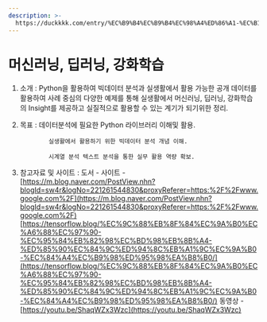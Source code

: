 ```yaml
---
description: >-
  https://duckkkk.com/entry/%EC%B9%B4%EC%B9%B4%EC%98%A4%ED%86%A1-%EC%B1%84%ED%8C%85-%EB%B6%84%EC%84%9D
---
```


# 머신러닝, 딥러닝, 강화학습

1. 소개 : Python을 활용하여 빅데이터 분석과 실생활에서 활용 가능한 공개 데이터를 활용하여 사례 중심의 다양한 예제를 통해  실생활에서 머신러닝, 딥러닝, 강화학습의 Insight를 제공하고 실질적으로 활용할 수 있는 계기가 되기위한 정리.
2. 목표 :  데이터분석에 필요한 Python 라이브러리 이해및 활용.

               실생활에서 활용하기 위한 빅데이터 분석 개념 이해.

               시계열 분석 텍스트 분석을 통한 실무 활용 역량 확보.

3. 참고자료 및 사이트 :             도서 -             사이트 - [https://m.blog.naver.com/PostView.nhn?blogId=sw4r&logNo=221261544830&proxyReferer=https:%2F%2Fwww.google.com%2F](https://m.blog.naver.com/PostView.nhn?blogId=sw4r&logNo=221261544830&proxyReferer=https:%2F%2Fwww.google.com%2F)           [https://tensorflow.blog/%EC%9C%88%EB%8F%84%EC%9A%B0%EC%A6%88%EC%97%90-%EC%95%84%EB%82%98%EC%BD%98%EB%8B%A4-%ED%85%90%EC%84%9C%ED%94%8C%EB%A1%9C%EC%9A%B0-%EC%84%A4%EC%B9%98%ED%95%98%EA%B8%B0/](https://tensorflow.blog/%EC%9C%88%EB%8F%84%EC%9A%B0%EC%A6%88%EC%97%90-%EC%95%84%EB%82%98%EC%BD%98%EB%8B%A4-%ED%85%90%EC%84%9C%ED%94%8C%EB%A1%9C%EC%9A%B0-%EC%84%A4%EC%B9%98%ED%95%98%EA%B8%B0/)                                        동영상 - [https://youtu.be/ShaqWZx3Wzc](https://youtu.be/ShaqWZx3Wzc)





